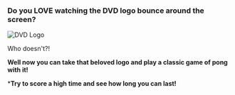 ### Do you LOVE watching the DVD logo bounce around the screen?

![DVD Logo](https://repository-images.githubusercontent.com/344610266/246c3a80-7cf0-11eb-92d0-fe1d20e11982)

Who doesn't?!

**Well now you can take that beloved logo and play a classic game of pong with it!**

***Try to score a high time and see how long you can last!**
